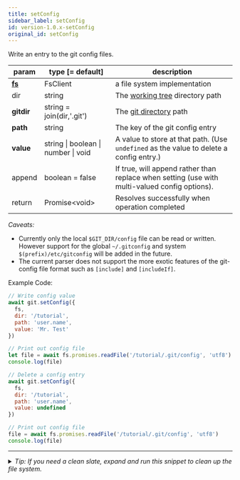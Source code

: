 ```yaml
---
title: setConfig
sidebar_label: setConfig
id: version-1.0.x-setConfig
original_id: setConfig
---
```


Write an entry to the git config files.

| param          | type [= default]                                      | description                                                                                   |
| -------------- | ----------------------------------------------------- | --------------------------------------------------------------------------------------------- |
| [**fs**](./fs) | FsClient                                              | a file system implementation                                                                  |
| dir            | string                                                | The [working tree](dir-vs-gitdir.md) directory path                                           |
| **gitdir**     | string = join(dir,'.git')                             | The [git directory](dir-vs-gitdir.md) path                                                    |
| **path**       | string                                                | The key of the git config entry                                                               |
| **value**      | string  &#124;  boolean  &#124;  number  &#124;  void | A value to store at that path. (Use `undefined` as the value to delete a config entry.)       |
| append         | boolean = false                                       | If true, will append rather than replace when setting (use with multi-valued config options). |
| return         | Promise\<void\>                                       | Resolves successfully when operation completed                                                |

*Caveats:*
- Currently only the local `$GIT_DIR/config` file can be read or written. However support for the global `~/.gitconfig` and system `$(prefix)/etc/gitconfig` will be added in the future.
- The current parser does not support the more exotic features of the git-config file format such as `[include]` and `[includeIf]`.

Example Code:

```js live
// Write config value
await git.setConfig({
  fs,
  dir: '/tutorial',
  path: 'user.name',
  value: 'Mr. Test'
})

// Print out config file
let file = await fs.promises.readFile('/tutorial/.git/config', 'utf8')
console.log(file)

// Delete a config entry
await git.setConfig({
  fs,
  dir: '/tutorial',
  path: 'user.name',
  value: undefined
})

// Print out config file
file = await fs.promises.readFile('/tutorial/.git/config', 'utf8')
console.log(file)
```


---

<details>
<summary><i>Tip: If you need a clean slate, expand and run this snippet to clean up the file system.</i></summary>

```js live
window.fs = new LightningFS('fs', { wipe: true })
window.pfs = window.fs.promises
console.log('done')
```
</details>

<script>
(function rewriteEditLink() {
  const el = document.querySelector('a.edit-page-link.button');
  if (el) {
    el.href = 'https://github.com/isomorphic-git/isomorphic-git/edit/master/src/api/setConfig.js';
  }
})();
</script>